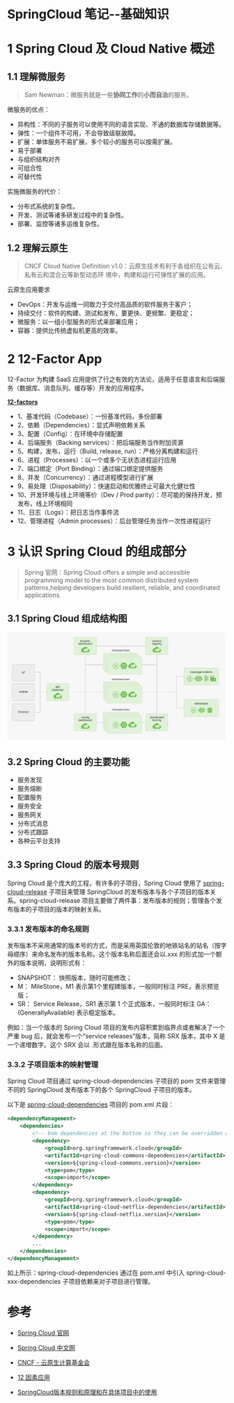SpringCloud 笔记--基础知识
====================
# 1 Spring Cloud 及 Cloud Native 概述

## 1.1 理解微服务

> Sam Newman：微服务就是一些**协同工作**的**小而自治**的服务。

微服务的优点：

- 异构性：不同的子服务可以使用不同的语言实现、不通的数据库存储数据等。
- 弹性：一个组件不可用，不会导致级联故障。
- 扩展：单体服务不易扩展，多个较小的服务可以按需扩展。
- 易于部署
- 与组织结构对齐
- 可组合性
- 可替代性

实施微服务的代价：

- 分布式系统的复杂性。
- 开发、测试等诸多研发过程中的复杂性。
- 部署、监控等诸多运维复杂性。

## 1.2 理解云原生

> CNCF Cloud Native Definition v1.0：云原生技术有利于各组织在公有云、私有云和混合云等新型动态环
> 境中，构建和运行可弹性扩展的应用。

云原生应用要求

- DevOps：开发与运维一同致力于交付高品质的软件服务于客户；
- 持续交付：软件的构建、测试和发布，要更快、更频繁、更稳定；
- 微服务：以一组小型服务的形式来部署应用；
- 容器：提供比传统虚拟机更高的效率。

# 2 12-Factor App

12-Factor 为构建 SaaS 应用提供了行之有效的方法论，适用于任意语言和后端服务（数据库、消息队列、缓存等）开发的应用程序。

[**12-factors**](https://12factor.net/zh_cn/)

- 1、基准代码（Codebase）：一份基准代码，多份部署
- 2、依赖（Dependencies）：显式声明依赖关系
- 3、配置（Config）：在环境中存储配置
- 4、后端服务（Backing services）：把后端服务当作附加资源
- 5、构建，发布，运行（Build, release, run）：严格分离构建和运行
- 6、进程（Processes）：以一个或多个无状态进程运行应用
- 7、端口绑定（Port Binding）：通过端口绑定提供服务
- 8、并发（Concurrency）：通过进程模型进行扩展
- 9、易处理（Disposability）：快速启动和优雅终止可最大化健壮性
- 10、开发环境与线上环境等价（Dev / Prod parity）：尽可能的保持开发，预发布，线上环境相同
- 11、日志（Logs）：把日志当作事件流
- 12、管理进程（Admin processes）：后台管理任务当作一次性进程运行

# 3 认识 Spring Cloud 的组成部分

> Spring 官网：Spring Cloud offers a simple and accessible programming model to the most common distributed system patterns,helping developers build resilient, reliable, and coordinated applications.

## 3.1 Spring Cloud 组成结构图

<img src=".\images\030101.png" style="zoom: 80%;" />

## 3.2 Spring Cloud 的主要功能

- 服务发现
- 服务熔断
- 配置服务
- 服务安全
- 服务网关
- 分布式消息
- 分布式跟踪
- 各种云平台支持

## 3.3 Spring Cloud 的版本号规则

Spring Cloud 是个庞大的工程，有许多的子项目，Spring Cloud 使用了 [spring-cloud-release](https://github.com/spring-cloud/spring-cloud-release) 子项目来管理 SpringCloud 的发布版本与各个子项目的版本关系。spring-cloud-release 项目主要做了两件事：发布版本的规则；管理各个发布版本的子项目的版本的映射关系。

### 3.3.1 发布版本的命名规则

发布版本不采用通常的版本号的方式，而是采用英国伦敦的地铁站名的站名（按字母顺序）来命名发布的版本名称。这个版本名称后面还会以.xxx 的形式加一个额外的版本说明，说明形式有：

- SNAPSHOT： 快照版本，随时可能修改；
- M： MileStone，M1 表示第1个里程碑版本，一般同时标注 PRE，表示预览版；
- SR： Service Release，SR1 表示第 1 个正式版本，一般同时标注 GA：(GenerallyAvailable) 表示稳定版本。

例如：当一个版本的 Spring Cloud 项目的发布内容积累到临界点或者解决了一个严重 bug 后，就会发布一个“service releases”版本，简称 SRX 版本，其中 X 是一个递增数字。这个 SRX 会以 .形式跟在版本名称的后面。

### 3.3.2 子项目版本的映射管理

Spring Cloud 项目通过 spring-cloud-dependencies 子项目的 pom 文件来管理不同的 SpringCloud 发布版本下的各个 SpringCloud 子项目的版本。

以下是 [spring-cloud-dependencies](https://github.com/spring-cloud/spring-cloud-release/tree/release/scbuild-Hoxton.SR7/spring-cloud-dependencies) 项目的 pom.xml 片段：

```xml
<dependencyManagement>
    <dependencies>
        <!-- bom dependencies at the bottom so they can be overridden above -->
        <dependency>
            <groupId>org.springframework.cloud</groupId>
            <artifactId>spring-cloud-commons-dependencies</artifactId>
            <version>${spring-cloud-commons.version}</version>
            <type>pom</type>
            <scope>import</scope>
        </dependency>
        <dependency>
            <groupId>org.springframework.cloud</groupId>
            <artifactId>spring-cloud-netflix-dependencies</artifactId>
            <version>${spring-cloud-netflix.version}</version>
            <type>pom</type>
            <scope>import</scope>
        </dependency>
    	...
	</dependencies>
</dependencyManagement>
```

如上所示：spring-cloud-dependencies 通过在 pom.xml 中引入 spring-cloud-xxx-dependencies 子项目依赖来对子项目进行管理。

# 参考

- [Spring Cloud 官网](https://spring.io/projects/spring-cloud)
- [Spring Cloud 中文网](https://www.springcloud.cc/)

- [CNCF - 云原生计算基金会](https://jimmysong.io/kubernetes-handbook/cloud-native/cncf.html)
- [12 因素应用](https://12factor.net/zh_cn/)
- [SpringCloud版本规则和原理和在具体项目中的使用](https://www.cnblogs.com/hzhuxin/p/12393456.html)




